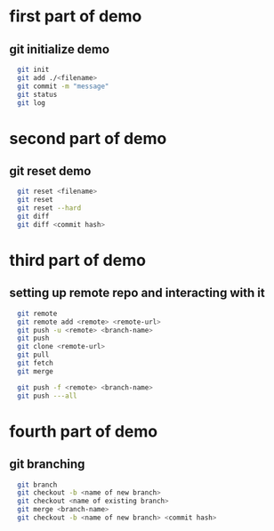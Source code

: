# first part of demo
## git initialize demo
```sh
  git init
  git add ./<filename>
  git commit -m "message"
  git status
  git log
```

# second part of demo
## git reset demo
```sh
  git reset <filename>
  git reset
  git reset --hard
  git diff
  git diff <commit hash>
```

# third part of demo
## setting up remote repo and interacting with it
```sh
  git remote
  git remote add <remote> <remote-url>
  git push -u <remote> <branch-name>
  git push
  git clone <remote-url>
  git pull
  git fetch 
  git merge

  git push -f <remote> <branch-name>
  git push ---all
```

# fourth part of demo
## git branching
```sh
  git branch
  git checkout -b <name of new branch>
  git checkout <name of existing branch>
  git merge <branch-name>
  git checkout -b <name of new branch> <commit hash>
```


